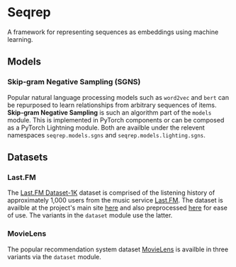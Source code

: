 # Seqrep
A framework for representing sequences as embeddings using machine learning.

## Models

### Skip-gram Negative Sampling (SGNS)

Popular natural language processing models such as `word2vec` and `bert` can be repurposed to learn relationships from arbitrary sequences of items. **Skip-gram Negative Sampling** is such an algorithm part of the `models` module. This is implemented in PyTorch components or can be composed as a PyTorch Lightning module. Both are availble under the relevent namespaces `seqrep.models.sgns` and `seqrep.models.lighting.sgns`.

## Datasets

### Last.FM

The [Last.FM Dataset-1K](http://ocelma.net/MusicRecommendationDataset/lastfm-1K.html) dataset is comprised of the listening history of approximately 1,000 users from the music service [Last.FM](https://www.last.fm/). The dataset is availble at the project's main site [here](http://ocelma.net/MusicRecommendationDataset/lastfm-1K.html) and also preprocessed [here](https://github.com/eifuentes/lastfm-dataset-1K) for ease of use. The variants in the `dataset` module use the latter.

### MovieLens

The popular recommendation system dataset [MovieLens](https://grouplens.org/datasets/movielens/) is availble in three variants via the `dataset` module.

